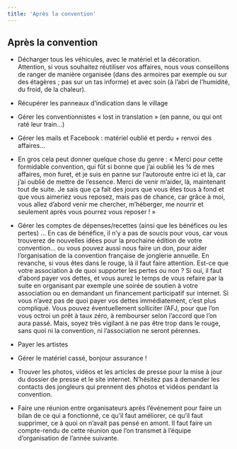 ```yaml
---
title: 'Après la convention'
---
```


## Après la convention

- Décharger tous les véhicules, avec le matériel et la décoration. Attention, si vous souhaitez réutiliser vos affaires, nous vous conseillons de ranger de manière organisée (dans des armoires par exemple ou sur des étagères ; pas sur un tas informe) et avec soin (à l’abri de l’humidité, du froid, de la chaleur).

- Récupérer les panneaux d’indication dans le village

- Gérer les conventionnistes « lost in translation » (en panne, ou qui ont raté leur train…)

- Gérer les mails et Facebook : matériel oublié et perdu + renvoi des affaires… 

- En gros cela peut donner quelque chose du genre : « Merci pour cette formidable convention, qui fût si bonne que j’ai oublié les ¾ de mes affaires, mon furet, et je suis en panne sur l’autoroute entre ici et là, car j’ai oublié de mettre de l’essence. Merci de venir m’aider, là, maintenant tout de suite. Je sais que ça fait des jours que vous êtes tous à fond et que vous aimeriez vous reposez, mais pas de chance, car grâce à moi, vous allez d’abord venir me chercher, m’héberger, me nourrir et seulement après vous pourrez vous reposer ! »

- Gérer les comptes de dépenses/recettes (ainsi que les bénéfices ou les pertes) … 
En cas de bénéfice, il n’y a pas de soucis pour vous, car vous trouverez de nouvelles idées pour la prochaine édition de votre convention… ou vous pouvez aussi nous faire un don, pour aider l’organisation de la convention française de jonglerie annuelle. En revanche, si vous êtes dans le rouge, là il faut faire attention. Est-ce que votre association à de quoi supporter les pertes ou non ? Si oui, il faut d’abord payer vos dettes, et vous aurez le temps de vous refaire par la suite en organisant par exemple une soirée de soutien à votre association ou en demandant un financement participatif sur internet. Si vous n’avez pas de quoi payer vos dettes immédiatement, c’est plus compliqué. Vous pouvez éventuellement solliciter l’AFJ, pour que l’on vous octroi un prêt à taux zéro, à rembourser selon l’accord que l’on aura passé. Mais, soyez très vigilant à ne pas être trop dans le rouge, sans quoi ni la convention, ni l’association ne seront pérennes.

- Payer les artistes

- Gérer le matériel cassé, bonjour assurance !

- Trouver les photos, vidéos et les articles de presse pour la mise à jour du dossier de presse et le site internet. N’hésitez pas à demander les contacts des jongleurs qui prennent des photos et vidéos pendant la convention.

- Faire une réunion entre organisateurs après l’événement pour faire un bilan de ce qui a fonctionné, ce qu’il faut améliorer, ce qu’il faut supprimer, ce à quoi on n’avait pas pensé en amont. Il faut faire un compte-rendu de cette réunion que l’on transmet à l’équipe d’organisation de l’année suivante. 
